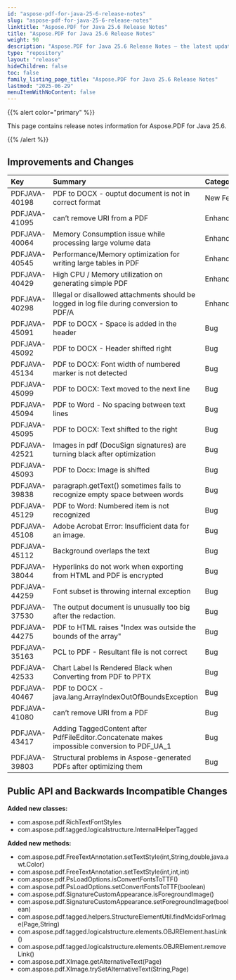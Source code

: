 ```yaml
---
id: "aspose-pdf-for-java-25-6-release-notes"
slug: "aspose-pdf-for-java-25-6-release-notes"
linktitle: "Aspose.PDF for Java 25.6 Release Notes"
title: "Aspose.PDF for Java 25.6 Release Notes"
weight: 90
description: "Aspose.PDF for Java 25.6 Release Notes – the latest updates and fixes."
type: "repository"
layout: "release"
hideChildren: false
toc: false
family_listing_page_title: "Aspose.PDF for Java 25.6 Release Notes"
lastmod: "2025-06-29"
menuItemWithNoContent: false
---
```


{{% alert color="primary" %}}

This page contains release notes information for Aspose.PDF for Java 25.6.

{{% /alert %}}
## **Improvements and Changes**

|**Key**|**Summary**|**Category**|
| :- | :- | :- |
|PDFJAVA-40198|PDF to DOCX - ouptut document is not in correct format|New Feature|
|PDFJAVA-41095|can’t remove URI from a PDF|Enhancement|
|PDFJAVA-40064|Memory Consumption issue while processing large volume data|Enhancement|
|PDFJAVA-40545|Performance/Memory optimization for writing large tables in PDF|Enhancement|
|PDFJAVA-40429|High CPU / Memory utilization on generating simple PDF|Enhancement|
|PDFJAVA-40298|Illegal or disallowed attachments should be logged in log file during conversion to PDF/A|Enhancement|
|PDFJAVA-45091|PDF to DOCX - Space is added in the header|Bug|
|PDFJAVA-45092|PDF to DOCX - Header shifted right|Bug|
|PDFJAVA-45134|PDF to DOCX: Font width of numbered marker is not detected|Bug|
|PDFJAVA-45099|PDF to DOCX: Text moved to the next line|Bug|
|PDFJAVA-45094|PDF to Word - No spacing between text lines|Bug|
|PDFJAVA-45095|PDF to DOCX: Text shifted to the right|Bug|
|PDFJAVA-42521|Images in pdf (DocuSign signatures) are turning black after optimization|Bug|
|PDFJAVA-45093|PDF to Docx: Image is shifted|Bug|
|PDFJAVA-39838|paragraph.getText() sometimes fails to recognize empty space between words|Bug|
|PDFJAVA-45129|PDF to Word: Numbered item is not recognized|Bug|
|PDFJAVA-45108|Adobe Acrobat Error: Insufficient data for an image.|Bug|
|PDFJAVA-45112|Background overlaps the text|Bug|
|PDFJAVA-38044|Hyperlinks do not work when exporting from HTML and PDF is encrypted|Bug|
|PDFJAVA-44259|Font subset is throwing internal exception|Bug|
|PDFJAVA-37530|The output document is unusually too big after the redaction.|Bug|
|PDFJAVA-44275|PDF to HTML raises "Index was outside the bounds of the array"|Bug|
|PDFJAVA-35163|PCL to PDF - Resultant file is not correct|Bug|
|PDFJAVA-42533|Chart Label Is Rendered Black when Converting from PDF to PPTX|Bug|
|PDFJAVA-40467|PDF to DOCX - java.lang.ArrayIndexOutOfBoundsException|Bug|
|PDFJAVA-41080|can’t remove URI from a PDF|Bug|
|PDFJAVA-43417|Adding TaggedContent after PdfFileEditor.Concatenate makes impossible conversion to PDF_UA_1|Bug|
|PDFJAVA-39803|Structural problems in Aspose-generated PDFs after optimizing them|Bug|


## **Public API and Backwards Incompatible Changes**


**Added new classes:**
- com.aspose.pdf.RichTextFontStyles
- com.aspose.pdf.tagged.logicalstructure.InternalHelperTagged


**Added new methods:**
- com.aspose.pdf.FreeTextAnnotation.setTextStyle(int,String,double,java.awt.Color)
- com.aspose.pdf.FreeTextAnnotation.setTextStyle(int,int,int)
- com.aspose.pdf.PsLoadOptions.isConvertFontsToTTF()
- com.aspose.pdf.PsLoadOptions.setConvertFontsToTTF(boolean)
- com.aspose.pdf.SignatureCustomAppearance.isForegroundImage()
- com.aspose.pdf.SignatureCustomAppearance.setForegroundImage(boolean)
- com.aspose.pdf.tagged.helpers.StructureElementUtil.findMcidsForImage(Page,String)
- com.aspose.pdf.tagged.logicalstructure.elements.OBJRElement.hasLink()
- com.aspose.pdf.tagged.logicalstructure.elements.OBJRElement.removeLink()
- com.aspose.pdf.XImage.getAlternativeText(Page)
- com.aspose.pdf.XImage.trySetAlternativeText(String,Page)



